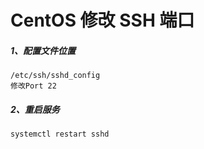 # CentOS 修改 SSH 端口

##### 1、配置文件位置

```text
/etc/ssh/sshd_config
修改Port 22
```

##### 2、重启服务

```shell
systemctl restart sshd
```
